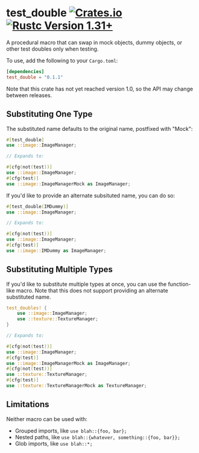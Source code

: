 test_double [![Crates.io](https://img.shields.io/crates/v/test_double.svg)](https://crates.io/crates/test_double) [![Rustc Version 1.31+](https://img.shields.io/badge/rustc-1.31+-blue.svg)](https://blog.rust-lang.org/2018/12/06/Rust-1.31-and-rust-2018.html)
==================================================================

A procedural macro that can swap in mock objects, dummy objects, or other test doubles only when testing.

To use, add the following to your `Cargo.toml`:

```toml
[dependencies]
test_double = "0.1.1"
```

Note that this crate has not yet reached version 1.0, so the API may change between releases.

## Substituting One Type

The substituted name defaults to the original name, postfixed with "Mock":

```rust
#[test_double]
use ::image::ImageManager;

// Expands to:

#[cfg(not(test))]
use ::image::ImageManager;
#[cfg(test)]
use ::image::ImageManagerMock as ImageManager;
```

If you'd like to provide an alternate subsituted name, you can do so:

```rust
#[test_double(IMDummy)]
use ::image::ImageManager;

// Expands to:

#[cfg(not(test))]
use ::image::ImageManager;
#[cfg(test)]
use ::image::IMDummy as ImageManager;
```


## Substituting Multiple Types

If you'd like to substitute multiple types at once, you can use the function-like macro. Note that this does not support providing an alternate substituted name.

```rust
test_doubles! {
    use ::image::ImageManager;
    use ::texture::TextureManager;
}

// Expands to:

#[cfg(not(test))]
use ::image::ImageManager;
#[cfg(test)]
use ::image::ImageManagerMock as ImageManager;
#[cfg(not(test))]
use ::texture::TextureManager;
#[cfg(test)]
use ::texture::TextureManagerMock as TextureManager;
```

## Limitations

Neither macro can be used with:

- Grouped imports, like `use blah::{foo, bar};`
- Nested paths, like `use blah::{whatever, something::{foo, bar}};`
- Glob imports, like `use blah::*;`